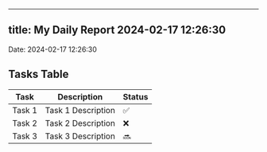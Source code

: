 
---
title: My Daily Report 2024-02-17 12:26:30
---

Date: 2024-02-17 12:26:30

## Tasks Table

| Task | Description | Status |
|------|-------------|--------|
| Task 1 | Task 1 Description | ✅ |
| Task 2 | Task 2 Description | ❌ |
| Task 3 | Task 3 Description | 🔜 |
